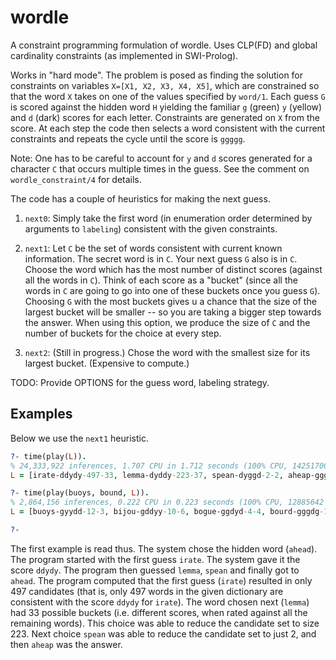 # wordle
A constraint programming formulation of wordle. Uses CLP(FD) and global cardinality constraints (as implemented in SWI-Prolog).

Works in "hard mode". The problem is posed as finding the solution for constraints on variables `X=[X1, X2, X3, X4, X5]`, which are constrained so that the word `X` takes on one of the values specified by `word/1`. Each guess `G` is scored against the hidden word `H` yielding the familiar `g` (green) `y` (yellow) and `d` (dark) scores for each letter. Constraints are generated on `X` from the score. At each step the code then selects a word consistent with the current constraints and repeats the cycle until the score is `ggggg`.

Note: One has to be careful to account for `y` and `d` scores generated for a character `C` that occurs multiple times in the guess. See the comment on `wordle_constraint/4` for details.

The code has a couple of heuristics for making the next guess.
1. `next0`: Simply take the first word (in enumeration order determined by arguments to `labeling`) consistent with the given constraints.
2. `next1`: Let `C` be the set of words consistent with current known information. The secret word is in `C`. Your next guess `G` also is in `C`. Choose the word  which has the most number of distinct scores (against all the words in `C`). Think of each score as a "bucket" (since all the words in `C` are going to go into one of these buckets once you guess `G`). Choosing `G` with the most buckets gives u a chance that the size of the largest bucket will be smaller -- so you are taking a bigger step towards the answer. When using this option, we produce the size of `C` and the number of buckets for the choice at every step.

3. `next2`: (Still in progress.) Chose the word with the smallest size for its largest bucket. (Expensive to compute.)

TODO: Provide OPTIONS for the guess word, labeling strategy.

## Examples

Below we use the `next1` heuristic.
```prolog
?- time(play(L)).
% 24,333,922 inferences, 1.707 CPU in 1.712 seconds (100% CPU, 14251700 Lips)
L = [irate-ddydy-497-33, lemma-dyddy-223-37, spean-dyggd-2-2, aheap-gggg] 

?- time(play(buoys, bound, L)).
% 2,864,156 inferences, 0.222 CPU in 0.223 seconds (100% CPU, 12885642 Lips)
L = [buoys-gyydd-12-3, bijou-gddyy-10-6, bogue-ggdyd-4-4, bourd-gggdg-1-1, bound-gggg] .

?- 
```
The first example is read thus. The system chose the hidden word (`ahead`). The program started with the first guess `irate`. The system gave it the score `ddydy`. The program then guessed  `lemma`, `spean` and finally got to `ahead`. The program computed that the first guess (`irate`) resulted in only 497 candidates (that is, only 497 words in the given dictionary are consistent with the score `ddydy` for `irate`). The word chosen next (`lemma`) had 33 possible buckets (i.e. different scores, when rated against all the remaining words). This choice was able to reduce the candidate set to size 223. Next choice `spean` was able to reduce the candidate set to just 2, and then `aheap` was the answer.
